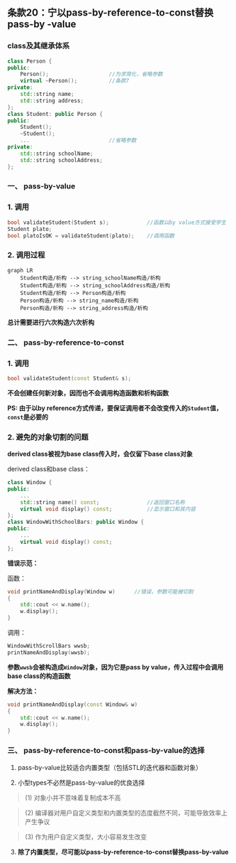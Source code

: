 ## 条款20：宁以pass-by-reference-to-const替换pass-by -value

### class及其继承体系

```C++
class Person {
public:
    Person();					//为求简化，省略参数
    virtual ~Person();			//条款7
private:
    std::string name;
    std::string address;
};
class Student: public Person {
public:
    Student();
    ~Student();
    ...							//省略参数
private:
    std::string schoolName;
    std::string schoolAddress;
};
```

### 一、 pass-by-value

### 1. 调用

```C++
bool validateStudent(Student s);			//函数以by value方式接受学生
Student plato;
bool platoIsOK = validateStudent(plato);	//调用函数
```



### 2. 调用过程

```mermaid
graph LR
	Student构造/析构 --> string_schoolName构造/析构
	Student构造/析构 --> string_schoolAddress构造/析构
	Student构造/析构 --> Person构造/析构
	Person构造/析构 --> string_name构造/析构
	Person构造/析构 --> string_address构造/析构
```

**总计需要进行六次构造六次析构**



### 二、 pass-by-reference-to-const

### 1. 调用

```C++
bool validateStudent(const Student& s);
```

**不会创建任何新对象，因而也不会调用构造函数和析构函数**

**PS: 由于以by reference方式传递，要保证调用者不会改变传入的`Student`值，`const`是必要的**



### 2. 避免的对象切割的问题

**derived class被视为base class传入时，会仅留下base class对象**

derived class和base class：

```C++
class Window {
public:
    ...
    std::string name() const;				//返回窗口名称
    virtual void display() const;			//显示窗口和其内容
};
class WindowWithSchoolBars: public Window {
public:
    ...
    virtual void display() const;
};
```

**错误示范：**

函数：

```C++
void printNameAndDisplay(Window w)		//错误，参数可能被切割
{
    std::cout << w.name();
    w.display();
}
```

调用：

```C++
WindowWithScrollBars wwsb;
printNameAndDisplay(wwsb);
```

**参数`wwsb`会被构造成`Window`对象，因为它是pass by value，传入过程中会调用base class的构造函数**



**解决方法：**

```C++
void printNameAndDisplay(const Window& w)
{
    std::cout << w.name();
    w.display();
}
```



### 三、 pass-by-reference-to-const和pass-by-value的选择

1. pass-by-value比较适合内置类型（包括STL的迭代器和函数对象）

2. 小型types不必然是pass-by-value的优良选择

> (1) 对象小并不意味着复制成本不高

> (2) 编译器对用户自定义类型和内置类型的态度截然不同，可能导致效率上产生争议

> (3) 作为用户自定义类型，大小容易发生改变

3. **除了内置类型，尽可能以pass-by-reference-to-const替换pass-by-value**